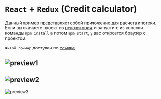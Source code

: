# `React` + `Redux` (Credit calculator)

Данный пример представляет собой приложение для расчета ипотеки. Если вы скачаете проект из [репозитория][repo], и запустите из консоли команды `npm install` а потом `npm start`, у вас откроется браузер с проектом.

`Живой пример` доступен по [ссылке][link01].

![preview1]
-
![preview2]
-
![preview3]

[repo]: <https://github.com/topus009/credit>
[link01]: <https://topus009.github.io/credit/>
[preview1]: <https://topus009.github.io/ets/credit1.jpg>
[preview2]: <https://topus009.github.io/ets/credit2.jpg>
[preview3]: <https://topus009.github.io/ets/credit3.jpg>